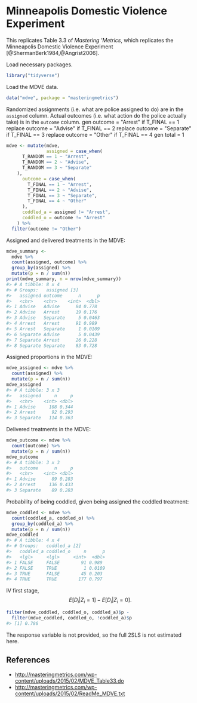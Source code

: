
# Minneapolis Domestic Violence Experiment

This replicates Table 3.3 of *Mastering 'Metrics*, which replicates the Minneapolis Domestic Violence Experiment [@ShermanBerk1984,@Angrist2006].

Load necessary packages.

```r
library("tidyverse")
```

Load the MDVE data.

```r
data("mdve", package = "masteringmetrics")
```

Randomized assignments (i.e. what are police assigned to do) are in the `assigned` column.
Actual outcomes (i.e. what action do the police actually take) is in the `outcome` column.
gen outcome = "Arrest" if T_FINAL == 1
replace outcome = "Advise" if T_FINAL == 2
replace outcome = "Separate" if T_FINAL == 3
replace outcome = "Other" if T_FINAL == 4
gen total = 1

```r
mdve <- mutate(mdve,
               assigned = case_when(
      T_RANDOM == 1 ~ "Arrest",
      T_RANDOM == 2 ~ "Advise",
      T_RANDOM == 3 ~ "Separate"
    ),
      outcome = case_when(
        T_FINAL == 1 ~ "Arrest",
        T_FINAL == 2 ~ "Advise",
        T_FINAL == 3 ~ "Separate",
        T_FINAL == 4 ~ "Other"
      ),
      coddled_a = assigned != "Arrest",
      coddled_o = outcome != "Arrest"
    ) %>%
  filter(outcome != "Other")
```

Assigned and delivered treatments in the MDVE:

```r
mdve_summary <-
  mdve %>%
  count(assigned, outcome) %>%
  group_by(assigned) %>%
  mutate(p = n / sum(n))
print(mdve_summary, n = nrow(mdve_summary))
#> # A tibble: 8 x 4
#> # Groups:   assigned [3]
#>   assigned outcome      n      p
#>   <chr>    <chr>    <int>  <dbl>
#> 1 Advise   Advise      84 0.778 
#> 2 Advise   Arrest      19 0.176 
#> 3 Advise   Separate     5 0.0463
#> 4 Arrest   Arrest      91 0.989 
#> 5 Arrest   Separate     1 0.0109
#> 6 Separate Advise       5 0.0439
#> 7 Separate Arrest      26 0.228 
#> 8 Separate Separate    83 0.728
```

Assigned proportions in the MDVE:

```r
mdve_assigned <- mdve %>%
  count(assigned) %>%
  mutate(p = n / sum(n))
mdve_assigned
#> # A tibble: 3 x 3
#>   assigned     n     p
#>   <chr>    <int> <dbl>
#> 1 Advise     108 0.344
#> 2 Arrest      92 0.293
#> 3 Separate   114 0.363
```

Delivered treatments in the MDVE:

```r
mdve_outcome <- mdve %>%
  count(outcome) %>%
  mutate(p = n / sum(n))
mdve_outcome
#> # A tibble: 3 x 3
#>   outcome      n     p
#>   <chr>    <int> <dbl>
#> 1 Advise      89 0.283
#> 2 Arrest     136 0.433
#> 3 Separate    89 0.283
```

Probability of being coddled, given being assigned the coddled treatment:

```r
mdve_coddled <- mdve %>%
  count(coddled_a, coddled_o) %>%
  group_by(coddled_a) %>%
  mutate(p = n / sum(n))
mdve_coddled
#> # A tibble: 4 x 4
#> # Groups:   coddled_a [2]
#>   coddled_a coddled_o     n      p
#>   <lgl>     <lgl>     <int>  <dbl>
#> 1 FALSE     FALSE        91 0.989 
#> 2 FALSE     TRUE          1 0.0109
#> 3 TRUE      FALSE        45 0.203 
#> 4 TRUE      TRUE        177 0.797
```

IV first stage,
$$
E[D_i | Z_i = 1] - E[D_i | Z_i = 0] .
$$

```r
filter(mdve_coddled, coddled_o, coddled_a)$p -
  filter(mdve_coddled, coddled_o, !coddled_a)$p
#> [1] 0.786
```

The response variable is not provided, so the full 2SLS is not estimated here.

## References

-   <http://masteringmetrics.com/wp-content/uploads/2015/02/MDVE_Table33.do>
-   <http://masteringmetrics.com/wp-content/uploads/2015/02/ReadMe_MDVE.txt>


